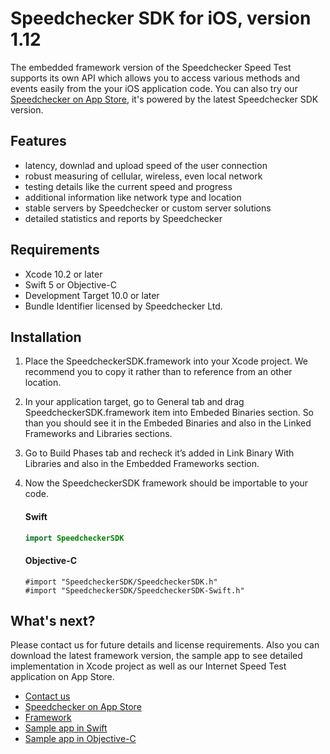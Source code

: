 # Speedchecker SDK for iOS, version 1.12

The embedded framework version of the Speedchecker Speed Test supports its own API which allows you to access various methods and events easily from the your iOS application code. You can also try our  [Speedchecker on App Store](https://itunes.apple.com/app/id658790195), it's powered by the latest Speedchecker SDK version.

## Features
- latency, downlad and upload speed of the user connection
- robust measuring of cellular, wireless, even local network
- testing details like the current speed and progress
- additional information like network type and location
- stable servers by Speedchecker or custom server solutions
- detailed statistics and reports by Speedchecker

## Requirements
  - Xcode 10.2 or later
  - Swift 5 or Objective-C
  - Development Target 10.0 or later
  - Bundle Identifier licensed by Speedchecker Ltd.

## Installation
1. Place the SpeedcheckerSDK.framework into your Xcode project. We recommend you to copy it rather than to reference from an other location.
2. In your application target, go to General tab and drag SpeedcheckerSDK.framework item into Embeded Binaries section. So than you should see it in the Embeded Binaries and also in the Linked Frameworks and Libraries sections. 
3. Go to Build Phases tab and recheck it’s added in Link Binary With Libraries and also in the Embedded Frameworks section.
4. Now the SpeedcheckerSDK framework should be importable to your code.
	#### Swift
    ```swift
    import SpeedcheckerSDK
    ```
    
    #### Objective-C
    ```objc
    #import "SpeedcheckerSDK/SpeedcheckerSDK.h"
    #import "SpeedcheckerSDK/SpeedcheckerSDK-Swift.h"
    ```

## What's next?
Please contact us for future details and license requirements. Also you can download the latest framework version, the sample app to see detailed implementation in Xcode project as well as our Internet Speed Test application on App Store.
- [Contact us](http://www.speedchecker.xyz/contact-us.html)
- [Speedchecker on App Store](https://itunes.apple.com/app/id658790195)
- [Framework](https://github.com/speedchecker/speedchecker-sdk-ios/tree/master/Framework/SpeedcheckerSDK.framework)
- [Sample app in Swift](https://github.com/speedchecker/speedchecker-sdk-ios/tree/master/Sample%20in%20Objective-C)
- [Sample app in Objective-C](https://github.com/speedchecker/speedchecker-sdk-ios/tree/master/Sample%20in%20Swift)
